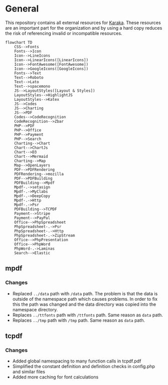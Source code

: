 # General

This repository contains all external resources for [Karaka](https://github.com/Karaka-Management/Karaka). These resources are an important part for the organization and by using a hard copy reduces the risk of referencing invalid or incompatible resources.

```mermaid
flowchart TD
    CSS-->Fonts
    Fonts-->Icon
    Icon-->LineIcons
    Icon-->LinearIcons([LinearIcons])
    Icon-->FontAwesome([FontAwesome])
    Icon-->GoogleIcons([GoogleIcons])
    Fonts-->Text
    Text-->Roboto
    Text-->Lato
    Text-->spacemono
    JS-->LayoutStyles([Layout & Styles])
    LayoutStyles-->HighlightJS
    LayoutStyles-->Katex
    JS-->Codes
    JS-->Charting
    JS-->PDF
    Codes-->CodeRecognition
    CodeRecognition-->Zbar
    PHP-->PDF
    PHP-->Office
    PHP-->Payment
    PHP-->Search
    Charting-->Chart
    Chart-->ChartJs
    Chart-->D3
    Chart-->Mermaid
    Charting-->Map
    Map-->OpenLayers
    PDF-->PDFRendering
    PDFRendering-->mozilla
    PDF-->PDFBuilding
    PDFBuilding-->Mpdf
    Mpdf-.->setasign
    Mpdf-.->MyClabs
    Mpdf-.->DeepCopy
    Mpdf-.->Http
    Mpdf-.->Psr
    PDFBuilding-->TCPDF
    Payment-->Stripe
    Payment-->PayPal
    Office-->PhpSpreadsheet
    PhpSpreadsheet-.->Psr
    PhpSpreadsheet-.->Http
    PhpSpreadsheet-.->ZipStream
    Office-->PhpPresentation
    Office-->PhpWord
    PhpWord-.->Laminas
    Search-->Elastic
```

## mpdf

### Changes

* Replaced `../data` path with `/data` path. The problem is that the data is outside of the namespace path which causes problems. In order to fix this the path was changed and the data directory was copied into the namespace directory.
* Replaces `../ttfonts` path with `/ttfonts` path. Same reason as `data` path.
* Replaces `../tmp` path with `/tmp` path. Same reason as `data` path.

## tcpdf

### Changes

* Added global namespacing to many function calls in tcpdf.pdf
* Simplified the constant definition and definition checks in config.php and similar files
* Added more caching for font calculations
